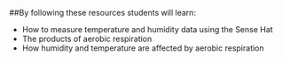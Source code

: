 ##By following these resources students will learn:

- How to measure temperature and humidity data using the Sense Hat
- The products of aerobic respiration
- How humidity and temperature are affected by aerobic respiration
